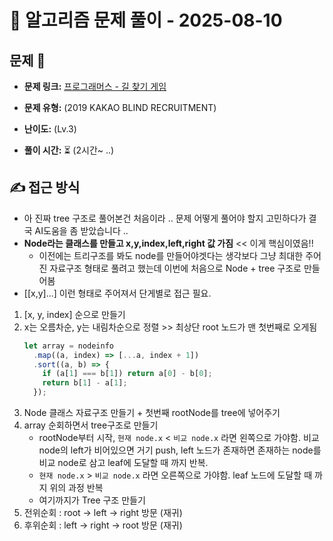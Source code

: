 # 📝 알고리즘 문제 풀이 - 2025-08-10

## 문제 📖

- **문제 링크:** [프로그래머스 - 길 찾기 게임](https://school.programmers.co.kr/learn/courses/30/lessons/42892)

- **문제 유형:** (2019 KAKAO BLIND RECRUITMENT)

- **난이도:** (Lv.3)

- **풀이 시간:** ⏳ (2시간~ ..)

## ✍ 접근 방식

- 아 진짜 tree 구조로 풀어본건 처음이라 .. 문제 어떻게 풀어야 할지 고민하다가 결국 AI도움을 좀 받았습니다 ..
- **Node라는 클래스를 만들고 x,y,index,left,right 값 가짐** << 이게 핵심이였음!!
  - 이전에는 트리구조를 봐도 node를 만들어야겟다는 생각보다 그냥 최대한 주어진 자료구조 형태로 풀려고 했는데 이번에 처음으로 Node + tree 구조로 만들어봄
- [[x,y]...] 이런 형태로 주어져서 단게별로 접근 필요.

1. [x, y, index] 순으로 만들기
2. x는 오름차순, y는 내림차순으로 정렬 >> 최상단 root 노드가 맨 첫번째로 오게됨
   ```js
   let array = nodeinfo
     .map((a, index) => [...a, index + 1])
     .sort((a, b) => {
       if (a[1] === b[1]) return a[0] - b[0];
       return b[1] - a[1];
     });
   ```
3. Node 클래스 자료구조 만들기 + 첫번째 rootNode를 tree에 넣어주기
4. array 순회하면서 tree구조로 만들기
   - rootNode부터 시작, `현재 node.x` < `비교 node.x` 라면 왼쪽으로 가야함. 비교 node의 left가 비어있으면 거기 push, left 노드가 존재하면 존재하는 node를 비교 node로 삼고 leaf에 도달할 때 까지 반복.
   - `현재 node.x` > `비교 node.x` 라면 오른쪽으로 가야함. leaf 노드에 도달할 때 까지 위의 과정 반복
   - 여기까지가 Tree 구조 만들기
5. 전위순회 : root -> left -> right 방문 (재귀)
6. 후위순회 : left -> right -> root 방문 (재귀)
